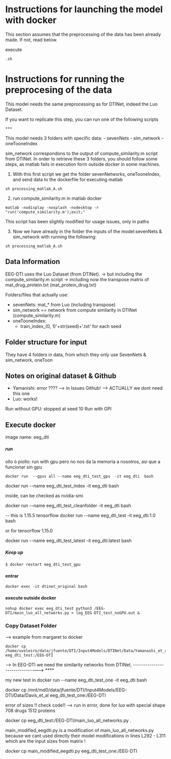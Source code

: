 
# Instructions for launching the model with docker

This section assumes that the preprocessing of the data has been already made.
If not, read below.

execute 
```
.sh
```


# Instructions for running the preprocesing of the data

This model needs the same preprocessing as for DTINet, indeed the  Luo Dataset. 

If you want to replicate this step, you can run one of the following scripts
```
***
```

This model needs 3 folders with specific data:
    - sevenNets
    - sim_network
    - oneTooneIndex 


sim_network correspondons to the output of compute_similarity.m script from DTINet.
In order to retrieve these 3 folders, you should follow some steps, as matlab fails in execution form outside docker 
in some machines. 

1. With this first script we get the folder sevenNetworks, oneTooneIndex, and send data to the dockerfile for executing matlab
```
sh processing_matlab_A.sh
```

2. run compute_similarity.m in matlab docker
```
matlab -nodisplay -nosplash -nodesktop -r "run('compute_similarity.m');exit;"
```
This script has been slightly modified for usage issues, only in paths 

3. Now we have already in the folder the inputs of the model:sevenNets & sim_network with running the following:
```
sh processing_matlab_A.sh
```




## Data Information
EEG-DTI uses the Luo Dataset (from DTINet).
 -> but including the compute_similarity.m script 
 -> including now the transpose matrix of mat_drug_protein.txt (mat_protein_drug.txt)


Folders/files that actually use:
- sevenNets: mat_* from Luo (including transpose)
- sim_network == network from compute similarity in DTINet (compute_similarity.m)
- oneTooneIndex:
    * train_index_(0, 1)'+str(seed)+'.txt' for each seed


## Folder structure for input

They have 4 folders in data, from which they only use SevenNets & sim_network, oneToon

## Notes on original dataset & Github

- Yamanishi: error ????  --> in Issues Github! --> ACTUALLY we dont need this one
- Luo: works!

Run without GPU: stopped at seed 10
Run with GPI

## Execute docker

image name: eeg_dti

##### run

ollo ó piollo: run with gpu
pero no nos da la memoria a nosotros, asi que a funcionar sin gpu
```
docker run  --gpus all --name eeg_dti_test_gpu  -it eeg_dti  bash
```

docker run  --name eeg_dti_test_index  -it eeg_dti  bash


inside, can be checked as nvidia-smi 


docker run  --name eeg_dti_test_cleanfolder  -it eeg_dti  bash

--
this is 1.15.5 tensorflow
docker run --name eeg_dti_test -it eeg_dti:1.0 bash

or for tensorflow 1.15.0

docker run --name eeg_dti_test_latest -it eeg_dti:latest bash

##### Keep up
```
$ docker restart eeg_dti_test_gpu 
```

#### entrar
```
docker exec -it dtinet_original bash
```



#### execute outside docker
```
nohup docker exec eeg_dti_test python3 /EEG-DTI/main_luo_all_networks.py > log_EEG-DTI_test_noGPU.out &
```


### Copy Dataset Folder 

--> example from margaret to docker

```
docker cp  /home/uveleiro/data/jfuente/DTI/Input4Models/DTINet/Data/Yamanashi_et_al_GoldStandard/NR eeg_dti_test:/EEG-DTI
```


--> In EEG-DTI we need the similarity networks from DTINet, -------------------------------> **** 


my new test in
docker run  --name eeg_dti_test_one  -it eeg_dti  bash

docker cp  /mnt/md0/data/jfuente/DTI/Input4Models/EEG-DTI/Data/Davis_et_al eeg_dti_test_one:/EEG-DTI

error of sizes !! check code!! --> run in error, done for luo with special shape 708 drugs 1512 proteins 

docker cp  eeg_dti_test:/EEG-DTI/main_luo_all_networks.py   .


main_modified_eegdti.py 
is a modification of main_luo_all_networks.py
because we cant used directly their model
modifications in lines
L292 - L311 which are the input sizes from matrix ! 


docker cp  main_modified_eegdti.py eeg_dti_test_one:/EEG-DTI
